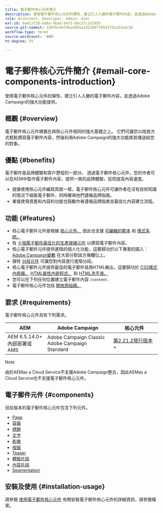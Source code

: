 ```yaml
---
title: 電子郵件核心元件簡介
description: 使用電子郵件核心元件的彈性，建立引人入勝的電子郵件內容，並透過Adobe Campaign的強大功能提供。
role: Architect, Developer, Admin, User
exl-id: 0a411f28-bd6a-4bad-b473-6bc27c1d1055
source-git-commit: 33976c0e745ad091a142109f70541f01a31edc5b
workflow-type: tm+mt
source-wordcount: '409'
ht-degree: 5%

---
```



# 電子郵件核心元件簡介 {#email-core-components-introduction}

使用電子郵件核心元件的彈性，建立引人入勝的電子郵件內容，並透過Adobe Campaign的強大功能提供。

## 概觀 {#overview}

電子郵件核心元件建置在與核心元件相同的強大基礎之上。 它們可讓您以拖放方式輕鬆撰寫電子郵件內容，然後利用Adobe Campaign的強大功能將其傳送給您的對象。

## 優點 {#benefits}

電子郵件是品牌體驗和客戶歷程的一部分。 透過電子郵件核心元件，您的作者可以在AEM中製作電子郵件內容，提供一致的品牌體驗，從而提高內容速度。

* 就像使用核心元件編寫頁面一樣，電子郵件核心元件可讓作者在沒有技術知識的情況下組裝電子郵件，同時確保他們遵循品牌指南。
* 重複使用資產和內容的功能也鼓勵作者遵循品牌指南並最佳化內容建立流程。

## 功能 {#features}

* 核心電子郵件元件是根據 [核心元件、](/help/introduction.md) 因此也支援 [可編輯的範本](https://experienceleague.adobe.com/docs/experience-manager-cloud-service/sites/authoring/features/templates.html) 和 [樣式系統。](https://experienceleague.adobe.com/docs/experience-manager-cloud-service/content/sites/authoring/features/style-system.html)
* 有 [十個電子郵件最佳化的生產就緒元件](#components) 以撰寫電子郵件內容。
* 核心電子郵件元件提供進階的個人化功能，這要歸功於以下專案的插入： [Adobe Campaign變數](campaign-variables.md) 在大部分對話方塊欄位上。
* 彈性 [分段元件](/help/email/components/segmentation.md) 可讓您對內容進行進階分段。
* 核心電子郵件元件提供最佳的電子郵件易用HTML輸出，這要歸功於 [CSS樣式內嵌器、](https://github.com/adobe/aem-core-email-components/wiki/CSS-Styles-Inliner:-Technical-documentation) [HTML屬性內嵌程式、](https://github.com/adobe/aem-core-email-components/wiki/HTML-Inliner) 和 [HTML洗手液。](https://github.com/adobe/aem-core-email-components/wiki/HTML-Sanitizing)
* 您可以在下列任何位置建立電子郵件內容 `/content`.
* 電子郵件核心元件包括 [開放原始碼。](https://github.com/adobe/aem-core-email-components)

## 要求 {#requirements}

電子郵件核心元件具有下列需求。

| AEM | Adobe Campaign | 核心元件 |
|---|---|---|
| AEM 6.5.14.0+<br>內部部署或AMS | Adobe Campaign Classic<br>Adobe Campaign Standard | [第2.21.2發行版本](/help/versions.md)+ |

>[!NOTE]
>
>由於AEMas a Cloud Service不支援Adobe Campaign整合，因此AEMas a Cloud Service也不支援電子郵件核心元件。

## 電子郵件元件 {#components}

目前版本的電子郵件核心元件包含下列元件。

* [Page](components/page.md)
* [容器](components/container.md)
* [標題](components/title.md)
* [文字](components/text.md)
* [影像](components/image.md)
* [按鈕](components/button.md)
* [Teaser](components/teaser.md)
* [體驗片段](components/experience-fragment.md)
* [內容片段](components/content-fragment.md)
* [Segmentation](components/segmentation.md)

## 安裝及使用 {#installation-usage}

請參閱 [使用電子郵件核心元件](using.md) 有關安裝電子郵件核心元件的詳細資訊，請參閱檔案。

